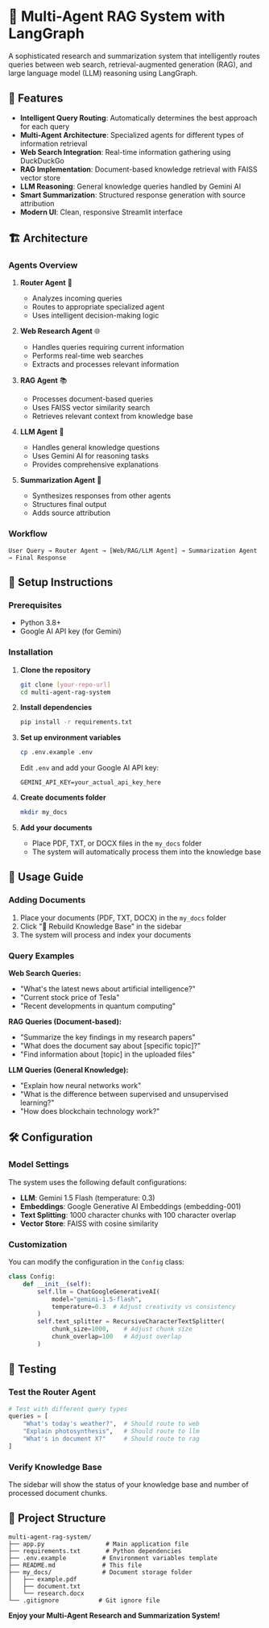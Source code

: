 # 🧠 Multi-Agent RAG System with LangGraph

A sophisticated research and summarization system that intelligently routes queries between web search, retrieval-augmented generation (RAG), and large language model (LLM) reasoning using LangGraph.

## 🌟 Features

- **Intelligent Query Routing**: Automatically determines the best approach for each query
- **Multi-Agent Architecture**: Specialized agents for different types of information retrieval
- **Web Search Integration**: Real-time information gathering using DuckDuckGo
- **RAG Implementation**: Document-based knowledge retrieval with FAISS vector store
- **LLM Reasoning**: General knowledge queries handled by Gemini AI
- **Smart Summarization**: Structured response generation with source attribution
- **Modern UI**: Clean, responsive Streamlit interface

## 🏗️ Architecture

### Agents Overview

1. **Router Agent** 🎯
   - Analyzes incoming queries
   - Routes to appropriate specialized agent
   - Uses intelligent decision-making logic

2. **Web Research Agent** 🌐
   - Handles queries requiring current information
   - Performs real-time web searches
   - Extracts and processes relevant information

3. **RAG Agent** 📚
   - Processes document-based queries
   - Uses FAISS vector similarity search
   - Retrieves relevant context from knowledge base

4. **LLM Agent** 🤖
   - Handles general knowledge questions
   - Uses Gemini AI for reasoning tasks
   - Provides comprehensive explanations

5. **Summarization Agent** 📝
   - Synthesizes responses from other agents
   - Structures final output
   - Adds source attribution

### Workflow

```
User Query → Router Agent → [Web/RAG/LLM Agent] → Summarization Agent → Final Response
```

## 🚀 Setup Instructions

### Prerequisites

- Python 3.8+
- Google AI API key (for Gemini)

### Installation

1. **Clone the repository**
   ```bash
   git clone [your-repo-url]
   cd multi-agent-rag-system
   ```

2. **Install dependencies**
   ```bash
   pip install -r requirements.txt
   ```

3. **Set up environment variables**
   ```bash
   cp .env.example .env
   ```
   Edit `.env` and add your Google AI API key:
   ```
   GEMINI_API_KEY=your_actual_api_key_here
   ```

4. **Create documents folder**
   ```bash
   mkdir my_docs
   ```

5. **Add your documents**
   - Place PDF, TXT, or DOCX files in the `my_docs` folder
   - The system will automatically process them into the knowledge base


## 📖 Usage Guide

### Adding Documents

1. Place your documents (PDF, TXT, DOCX) in the `my_docs` folder
2. Click "🔄 Rebuild Knowledge Base" in the sidebar
3. The system will process and index your documents

### Query Examples

**Web Search Queries:**
- "What's the latest news about artificial intelligence?"
- "Current stock price of Tesla"
- "Recent developments in quantum computing"

**RAG Queries (Document-based):**
- "Summarize the key findings in my research papers"
- "What does the document say about [specific topic]?"
- "Find information about [topic] in the uploaded files"

**LLM Queries (General Knowledge):**
- "Explain how neural networks work"
- "What is the difference between supervised and unsupervised learning?"
- "How does blockchain technology work?"

## 🛠️ Configuration

### Model Settings

The system uses the following default configurations:

- **LLM**: Gemini 1.5 Flash (temperature: 0.3)
- **Embeddings**: Google Generative AI Embeddings (embedding-001)
- **Text Splitting**: 1000 character chunks with 100 character overlap
- **Vector Store**: FAISS with cosine similarity

### Customization

You can modify the configuration in the `Config` class:

```python
class Config:
    def __init__(self):
        self.llm = ChatGoogleGenerativeAI(
            model="gemini-1.5-flash", 
            temperature=0.3  # Adjust creativity vs consistency
        )
        self.text_splitter = RecursiveCharacterTextSplitter(
            chunk_size=1000,    # Adjust chunk size
            chunk_overlap=100   # Adjust overlap
        )
```

## 🧪 Testing

### Test the Router Agent

```python
# Test with different query types
queries = [
    "What's today's weather?",  # Should route to web
    "Explain photosynthesis",   # Should route to llm
    "What's in document X?"     # Should route to rag
]
```

### Verify Knowledge Base

The sidebar will show the status of your knowledge base and number of processed document chunks.

## 📁 Project Structure

```
multi-agent-rag-system/
├── app.py                 # Main application file
├── requirements.txt       # Python dependencies
├── .env.example          # Environment variables template
├── README.md             # This file
├── my_docs/              # Document storage folder
│   ├── example.pdf
│   ├── document.txt
│   └── research.docx
└── .gitignore           # Git ignore file
```


**Enjoy your Multi-Agent Research and Summarization System!** 